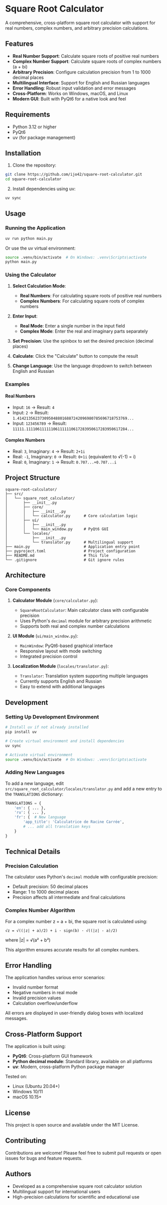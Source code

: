 # Square Root Calculator

A comprehensive, cross-platform square root calculator with support for real numbers, complex numbers, and arbitrary precision calculations.

## Features

- **Real Number Support**: Calculate square roots of positive real numbers
- **Complex Number Support**: Calculate square roots of complex numbers (a + bi)
- **Arbitrary Precision**: Configure calculation precision from 1 to 1000 decimal places
- **Multilingual Interface**: Support for English and Russian languages
- **Error Handling**: Robust input validation and error messages
- **Cross-Platform**: Works on Windows, macOS, and Linux
- **Modern GUI**: Built with PyQt6 for a native look and feel

## Requirements

- Python 3.12 or higher
- PyQt6
- uv (for package management)

## Installation

1. Clone the repository:
```bash
git clone https://github.com/ijo42/square-root-calculator.git
cd square-root-calculator
```

2. Install dependencies using uv:
```bash
uv sync
```

## Usage

### Running the Application

```bash
uv run python main.py
```

Or use the uv virtual environment:

```bash
source .venv/bin/activate  # On Windows: .venv\Scripts\activate
python main.py
```

### Using the Calculator

1. **Select Calculation Mode**:
   - **Real Numbers**: For calculating square roots of positive real numbers
   - **Complex Numbers**: For calculating square roots of complex numbers

2. **Enter Input**:
   - **Real Mode**: Enter a single number in the input field
   - **Complex Mode**: Enter the real and imaginary parts separately

3. **Set Precision**: Use the spinbox to set the desired precision (decimal places)

4. **Calculate**: Click the "Calculate" button to compute the result

5. **Change Language**: Use the language dropdown to switch between English and Russian

### Examples

#### Real Numbers
- Input: `16` → Result: `4`
- Input: `2` → Result: `1.4142135623730950488016887242096980785696718753769...`
- Input: `123456789` → Result: `11111.111106111111061111110617283950617283950617284...`

#### Complex Numbers
- Real: `3`, Imaginary: `4` → Result: `2+1i`
- Real: `-1`, Imaginary: `0` → Result: `0+1i` (equivalent to √(-1) = i)
- Real: `0`, Imaginary: `1` → Result: `0.707...+0.707...i`

## Project Structure

```
square-root-calculator/
├── src/
│   └── square_root_calculator/
│       ├── __init__.py
│       ├── core/
│       │   ├── __init__.py
│       │   └── calculator.py      # Core calculation logic
│       ├── ui/
│       │   ├── __init__.py
│       │   └── main_window.py     # PyQt6 GUI
│       └── locales/
│           ├── __init__.py
│           └── translator.py      # Multilingual support
├── main.py                        # Application entry point
├── pyproject.toml                 # Project configuration
├── README.md                      # This file
└── .gitignore                     # Git ignore rules
```

## Architecture

### Core Components

1. **Calculator Module** (`core/calculator.py`):
   - `SquareRootCalculator`: Main calculator class with configurable precision
   - Uses Python's `decimal` module for arbitrary precision arithmetic
   - Supports both real and complex number calculations

2. **UI Module** (`ui/main_window.py`):
   - `MainWindow`: PyQt6-based graphical interface
   - Responsive layout with mode switching
   - Integrated precision control

3. **Localization Module** (`locales/translator.py`):
   - `Translator`: Translation system supporting multiple languages
   - Currently supports English and Russian
   - Easy to extend with additional languages

## Development

### Setting Up Development Environment

```bash
# Install uv if not already installed
pip install uv

# Create virtual environment and install dependencies
uv sync

# Activate virtual environment
source .venv/bin/activate  # On Windows: .venv\Scripts\activate
```

### Adding New Languages

To add a new language, edit `src/square_root_calculator/locales/translator.py` and add a new entry to the `TRANSLATIONS` dictionary:

```python
TRANSLATIONS = {
    'en': { ... },
    'ru': { ... },
    'fr': {  # New language
        'app_title': 'Calculatrice de Racine Carrée',
        # ... add all translation keys
    }
}
```

## Technical Details

### Precision Calculation

The calculator uses Python's `decimal` module with configurable precision:
- Default precision: 50 decimal places
- Range: 1 to 1000 decimal places
- Precision affects all intermediate and final calculations

### Complex Number Algorithm

For a complex number z = a + bi, the square root is calculated using:

```
√z = √((|z| + a)/2) + i · sign(b) · √((|z| - a)/2)
```

where |z| = √(a² + b²)

This algorithm ensures accurate results for all complex numbers.

## Error Handling

The application handles various error scenarios:
- Invalid number format
- Negative numbers in real mode
- Invalid precision values
- Calculation overflow/underflow

All errors are displayed in user-friendly dialog boxes with localized messages.

## Cross-Platform Support

The application is built using:
- **PyQt6**: Cross-platform GUI framework
- **Python decimal module**: Standard library, available on all platforms
- **uv**: Modern, cross-platform Python package manager

Tested on:
- Linux (Ubuntu 20.04+)
- Windows 10/11
- macOS 10.15+

## License

This project is open source and available under the MIT License.

## Contributing

Contributions are welcome! Please feel free to submit pull requests or open issues for bugs and feature requests.

## Authors

- Developed as a comprehensive square root calculator solution
- Multilingual support for international users
- High-precision calculations for scientific and educational use